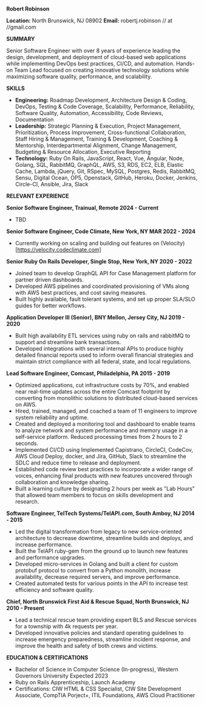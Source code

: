 **Robert Robinson**

**Location:** North Brunswick, NJ 08902 **Email:** robertj.robinson // at //gmail.com

**SUMMARY**

Senior Software Engineer with over 8 years of experience leading the design, development, and deployment of cloud-based web applications while implementing DevOps best practices, CI/CD, and automation. Hands-on Team Lead focused on creating innovative technology solutions while maximizing software quality, performance, and scalability.

**SKILLS**

- **Engineering:** Roadmap Development, Architecture Design &amp; Coding, DevOps, Testing &amp; Code Coverage, Scalability, Performance, Reliability, Software Quality, Automation, Accessibility, Code Reviews, Documentation
- **Leadership:** Strategic Planning &amp; Execution, Project Management, Prioritization, Process Improvement, Cross-functional Collaboration, Staff Hiring &amp; Management, Training &amp; Development, Coaching &amp; Mentorship, Interdepartmental Alignment, Change Management, Budgeting &amp; Resource Allocation, Executive Reporting
- **Technology:** Ruby On Rails, JavaScript, React, Vue, Angular, Node, Golang, SQL, RabbitMQ, GraphQL, AWS, S3, RDS, EC2, ELB, Elastic Cache, Lambda, jQuery, Git, RSpec, MySQL, Postgres, Redis, RabbitMQ, Sensu, Digital Ocean, OP5, Openstack, GitHub, Heroku, Docker, Jenkins, Circle-CI, Ansible, Jira, Slack

**RELEVANT EXPERIENCE**

**Senior Software Engineer, Trainual, Remote 2024 - Current**

- TBD


**Senior Software Engineer, Code Climate, New York, NY MAR 2022 - 2024**

- Currently working on scaling and building out features on (Velocity)[https://velocity.codeclimate.com]


**Senior Ruby On Rails Developer, Single Stop, New York, NY 2020 - 2022**

- Joined team to develop GraphQL API for Case Management platform for partner driven dashboards.
- Developed AWS pipelines and coordinated provisioning of VMs along with AWS best practices, and cost saving measures.
- Built highly available, fault tolerant systems, and set up proper SLA/SLO guides for better workflows.

**Application Developer III (Senior), BNY Mellon, Jersey City, NJ 2019 - 2020**

- Built high availability ETL services using ruby on rails and rabbitMQ to support and streamline bank transactions.
- Developed integrations with several internal APIs to produce highly detailed financial reports used to inform overall financial strategies and maintain strict compliance with all federal, state, and local regulations.

**Lead Software Engineer, Comcast, Philadelphia, PA 2015 - 2019**

- Optimized applications, cut infrastructure costs by 70%, and enabled near real-time updates across the entire Comcast footprint by converting from monolithic solutions to distributed cloud-based services on AWS.
- Hired, trained, managed, and coached a team of 11 engineers to improve system reliability and uptime.
- Created and deployed a monitoring tool and dashboard to enable teams to analyze network and system performance and memory usage in a self-service platform. Reduced processing times from 2 hours to 2 seconds.
- Implemented CI/CD using Implemented Capistrano, CircleCI, CodeCov, AWS Cloud Deploy, docker, and Jira, GitHub, Slack to streamline the SDLC and reduce time to release and deployment.
- Established code review best practices to incorporate a wider range of voices, enhancing final products with new features uncovered through collaboration and knowledge sharing.
- Built a learning culture by designating 2 hours per week as &quot;Lab Hours&quot; that allowed team members to focus on skills development and research.

**Software Engineer, TelTech Systems/TelAPI.com, South Amboy, NJ 2014 - 2015**

- Led the digital transformation from legacy to new service-oriented architecture to decrease downtime, streamline builds and deploys, and increase performance.
- Built the TelAPI ruby-gem from the ground up to launch new features and performance upgrades.
- Developed micro-services in Golang and built a client for custom protobuf protocol to convert from a Python monolith, increase availability, decrease required servers, and improve performance.
- Created automated tests for various points in the API to increase test efficiency and software quality.

**Chief, North Brunswick First Aid &amp; Rescue Squad, North Brunswick, NJ 2010 - Present**

- Lead a technical rescue team providing expert BLS and Rescue services for a township with 4k requests per year.
- Developed innovative policies and standard operating guidelines to increase emergency preparedness, streamline incident response, and improve the health and safety of both crews and victims.

**EDUCATION &amp; CERTIFICATIONS**

- Bachelor of Science in Computer Science (In-progress), Western Governors University Expected 2023
- Ruby on Rails Apprenticeship, Launch Academy
- Certifications: CIW HTML &amp; CSS Specialist, CIW Site Development Associate, CompTIA Porject+, ITIL Foundations, AWS Cloud Practitioner
